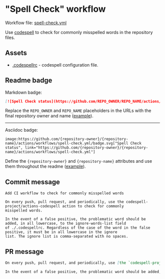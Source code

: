 # "Spell Check" workflow

Workflow file: [spell-check.yml](spell-check.yml)

Use [codespell](https://github.com/codespell-project/codespell) to check for commonly misspelled words in the repository files.

## Assets

- [.codespellrc](assets/spell-check/.codespellrc) - codespell configuration file.

## Readme badge

Markdown badge:

```markdown
[![Spell Check status](https://github.com/REPO_OWNER/REPO_NAME/actions/workflows/spell-check.yml/badge.svg)](https://github.com/REPO_OWNER/REPO_NAME/actions/workflows/spell-check.yml)
```

Replace the `REPO_OWNER` and `REPO_NAME` placeholders in the URLs with the final repository owner and name ([example](https://raw.githubusercontent.com/arduino-libraries/ArduinoIoTCloud/master/README.md)).

---

Asciidoc badge:

```adoc
image:https://github.com/{repository-owner}/{repository-name}/actions/workflows/spell-check.yml/badge.svg["Spell Check status", link="https://github.com/{repository-owner}/{repository-name}/actions/workflows/spell-check.yml"]
```

Define the `{repository-owner}` and `{repository-name}` attributes and use them throughout the readme ([example](https://raw.githubusercontent.com/arduino-libraries/WiFiNINA/master/README.adoc)).

## Commit message

```
Add CI workflow to check for commonly misspelled words

On every push, pull request, and periodically, use the codespell-project/actions-codespell action to check for commonly
misspelled words.

In the event of a false positive, the problematic word should be added, in all lowercase, to the ignore-words-list field
of ./.codespellrc. Regardless of the case of the word in the false positive, it must be in all lowercase in the ignore
list. The ignore list is comma-separated with no spaces.
```

## PR message

```markdown
On every push, pull request, and periodically, use [the `codespell-project/actions-codespell` action](https://github.com/codespell-project/actions-codespell) to check for commonly misspelled words.

In the event of a false positive, the problematic word should be added, in all lowercase, to the `ignore-words-list` field of `./.codespellrc`. Regardless of the case of the word in the false positive, it must be in all lowercase in the ignore list. The ignore list is comma-separated with no spaces.
```
